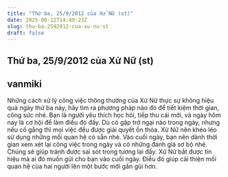 ```yaml
---
title: "Thứ ba, 25/9/2012 của Xử Nữ (st)"
date: 2025-06-12T14:49:23Z
slug: thu-ba-2592012-cua-xu-nu-st
draft: false
---
```


## Thứ ba, 25/9/2012 của Xử Nữ (st)

## vanmiki

Những cách xử lý công việc thông thường của Xử Nữ
thực sự không hiệu quả ngày thứ ba này, hãy tìm ra
phương pháp nào đó để tiết kiệm thời gian, công sức
nhé. Bạn là người yêu thích học hỏi, tiếp thu cái mới,
và ngày hôm nay là cơ hội để làm điều đó đấy.
Dù có gặp trở ngại nào trong ngày, nhưng nếu cố
gắng thì mọi việc đều được giải quyết ổn thỏa. Xử
Nữ nên khéo léo sử dụng những mối quan hệ có sẵn
nhé. Vào cuối ngày, bạn nên dành thời gian xem xét
lại công việc trong ngày và có những đánh giá sơ bộ
nhé. Chúng sẽ giúp tránh được sai sót trong tương
lai đấy.
Xử Nữ bắt được tín hiệu mà ai đó muốn gửi cho bạn
vào cuối ngày. Điều đó giúp cải thiện mối quan hệ của
hai người lên một bước mới gần gũi hơn.